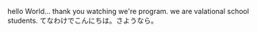 hello World...
thank you watching we're program.
we are valational school students.
てなわけでこんにちは。さようなら。
